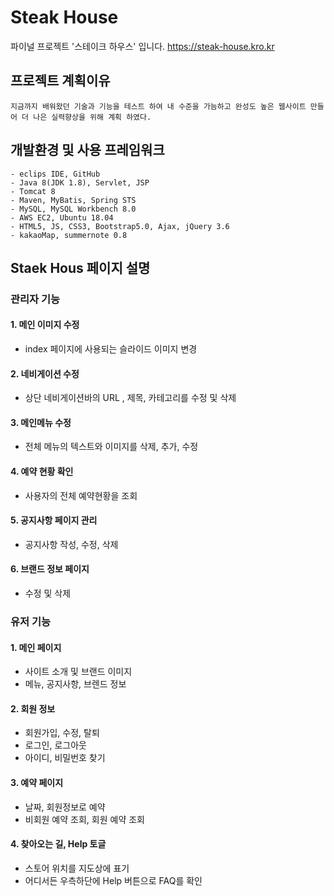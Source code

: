 # Steak House
파이널 프로젝트 '스테이크 하우스' 입니다.
https://steak-house.kro.kr

## 프로젝트 계획이유
```
지금까지 배워왔던 기술과 기능을 테스트 하여 내 수준을 가늠하고 완성도 높은 웹사이트 만들어 더 나은 실력향상을 위해 계획 하였다.
```

## 개발환경 및 사용 프레임워크
```
- eclips IDE, GitHub
- Java 8(JDK 1.8), Servlet, JSP
- Tomcat 8
- Maven, MyBatis, Spring STS
- MySQL, MySQL Workbench 8.0
- AWS EC2, Ubuntu 18.04
- HTML5, JS, CSS3, Bootstrap5.0, Ajax, jQuery 3.6
- kakaoMap, summernote 0.8
```

## Staek Hous 페이지 설명
### 관리자 기능

#### 1. 메인 이미지 수정
  + index 페이지에 사용되는 슬라이드 이미지 변경
#### 2. 네비게이션 수정
  + 상단 네비게이션바의 URL , 제목, 카테고리를 수정 및 삭제
#### 3. 메인메뉴 수정
  + 전체 메뉴의 텍스트와 이미지를 삭제, 추가, 수정
#### 4. 예약 현황 확인
  + 사용자의 전체 예약현황을 조회
#### 5. 공지사항 페이지 관리
  + 공지사항 작성, 수정, 삭제
#### 6. 브랜드 정보 페이지
  + 수정 및 삭제




### 유저 기능

 #### 1. 메인 페이지
   + 사이트 소개 및 브랜드 이미지
   + 메뉴, 공지사항, 브렌드 정보 
 #### 2. 회원 정보
   + 회원가입, 수정, 탈퇴
   + 로그인, 로그아웃
   + 아이디, 비밀번호 찾기
 #### 3. 예약 페이지
   + 날짜, 회원정보로 예약
   + 비회원 예약 조회, 회원 예약 조회
 #### 4. 찾아오는 길, Help 토글
   + 스토어 위치를 지도상에 표기
   + 어디서든 우측하단에 Help 버튼으로 FAQ를 확인
   
